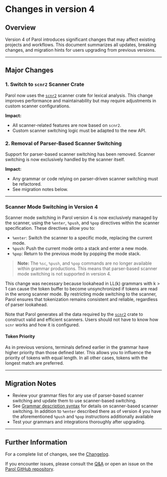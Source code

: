 # Changes in version 4

## Overview

Version 4 of Parol introduces significant changes that may affect existing projects and workflows.
This document summarizes all updates, breaking changes, and migration hints for users upgrading from
previous versions.

---

## Major Changes

### 1. Switch to `scnr2` Scanner Crate

Parol now uses the [`scnr2`](https://crates.io/crates/scnr2) scanner crate for lexical analysis.
This change improves performance and maintainability but may require adjustments in custom scanner
configurations.

**Impact:**  
- All scanner-related features are now based on `scnr2`.
- Custom scanner switching logic must be adapted to the new API.

### 2. Removal of Parser-Based Scanner Switching

Support for parser-based scanner switching has been removed. Scanner switching is now exclusively
handled by the scanner itself.

**Impact:**  
- Any grammar or code relying on parser-driven scanner switching must be refactored.
- See migration notes below.
---

### Scanner Mode Switching in Version 4

Scanner mode switching in Parol version 4 is now exclusively managed by the scanner, using the
`%enter`, `%push`, and `%pop` directives within the scanner specification. These directives allow
you to:

- `%enter`: Switch the scanner to a specific mode, replacing the current mode.
- `%push`: Push the current mode onto a stack and enter a new mode.
- `%pop`: Return to the previous mode by popping the mode stack.

> **Note:** The `%sc`, `%push`, and `%pop` commands are no longer available within grammar
productions. This means that parser-based scanner mode switching is not supported in version 4.

This change was necessary because lookahead in LL(k) grammars with k > 1 can cause the token buffer
to become unsynchronized if tokens are read in the wrong scanner mode. By restricting mode switching
to the scanner, Parol ensures that tokenization remains consistent and reliable, regardless of
parser lookahead.

Note that Parol generates all the data required by the [`scnr2`](https://crates.io/crates/scnr2)
crate to construct valid and efficient scanners. Users should not have to know how `scnr` works and
how it is configured.

#### Token Priority

As in previous versions, terminals defined earlier in the grammar have higher priority than those
defined later. This allows you to influence the priority of tokens with equal length. In all other
cases, tokens with the longest match are preferred.

---

## Migration Notes

- Review your grammar files for any use of parser-based scanner switching and update them to use
scanner-based switching.
- See [Grammar description syntax](./ParGrammar.md#scanner-based-scanner-switching) for details on
scanner-based scanner switching. In addition to `%enter` described there as of version 4 you have
the aforementioned `%push` and `%pop` instructions additionally available
- Test your grammars and integrations thoroughly after upgrading.

---

## Further Information

For a complete list of changes, see the [Changelog](../../crates/parol/CHANGELOG.md).

If you encounter issues, please consult the [Q&A](./QnA.md) or open an issue on the
[Parol GitHub repository](https://github.com/jsinger67/parol).